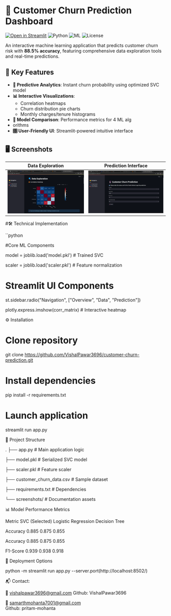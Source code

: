 
# 🚀 Customer Churn Prediction Dashboard

[![Open in Streamlit](https://static.streamlit.io/badges/streamlit_badge_black_white.svg)](https://your-app.streamlit.app)
![Python](https://img.shields.io/badge/Python-3.9+-blue.svg)
![ML](https://img.shields.io/badge/Machine_Learning-SVC_88.5%25-orange.svg)
![License](https://img.shields.io/badge/License-MIT-green.svg)

An interactive machine learning application that predicts customer churn risk with **88.5% accuracy**, featuring comprehensive data exploration tools and real-time predictions.

## 🌟 Key Features
- **🔮 Predictive Analytics**: Instant churn probability using optimized SVC model
- **📊 Interactive Visualizations**: 
  - Correlation heatmaps
  - Churn distribution pie charts
  - Monthly charges/tenure histograms
- **📝 Model Comparison**: Performance metrics for 4 ML alg
- orithms
- **🎛️ User-Friendly UI**: Streamlit-powered intuitive interface

## 🖥️ Screenshots
| Data Exploration | Prediction Interface |
|------------------|----------------------|
| <img src="Screenshot (46).png" width="400"> | <img src="Screenshot (49).png" width="400"> |

#🛠️ Technical Implementation

``python


#Core ML Components


model = joblib.load('model.pkl')  # Trained SVC


scaler = joblib.load('scaler.pkl')  # Feature normalization

# Streamlit UI Components


st.sidebar.radio("Navigation", ["Overview", "Data", "Prediction"])


plotly.express.imshow(corr_matrix)  # Interactive heatmap


⚙️ Installation

# Clone repository


git clone https://github.com/VishalPawar3696/customer-churn-prediction.git

# Install dependencies


pip install -r requirements.txt

# Launch application


streamlit run app.py

📂 Project Structure

.
├── app.py                  # Main application logic


├── model.pkl               # Serialized SVC model


├── scaler.pkl              # Feature scaler


├── customer_churn_data.csv  # Sample dataset


├── requirements.txt        # Dependencies


└── screenshots/            # Documentation assets


📊 Model Performance Metrics


Metric	  SVC (Selected)	Logistic Regression	Decision Tree


Accuracy	0.885	          0.875	               0.855


Accuracy	0.885	          0.875	               0.855


F1-Score	0.939         	0.938	                0.918

🚀 Deployment Options

python -m streamlit run app.py --server.port(http://localhost:8502/)


📬 Contact:


 📧 vishalpawar3696@gmail.com
 Github: VishalPawar3696  

📧 samarthmohanta7001@gmail.com  
Github: pritam-mohanta
 
 












